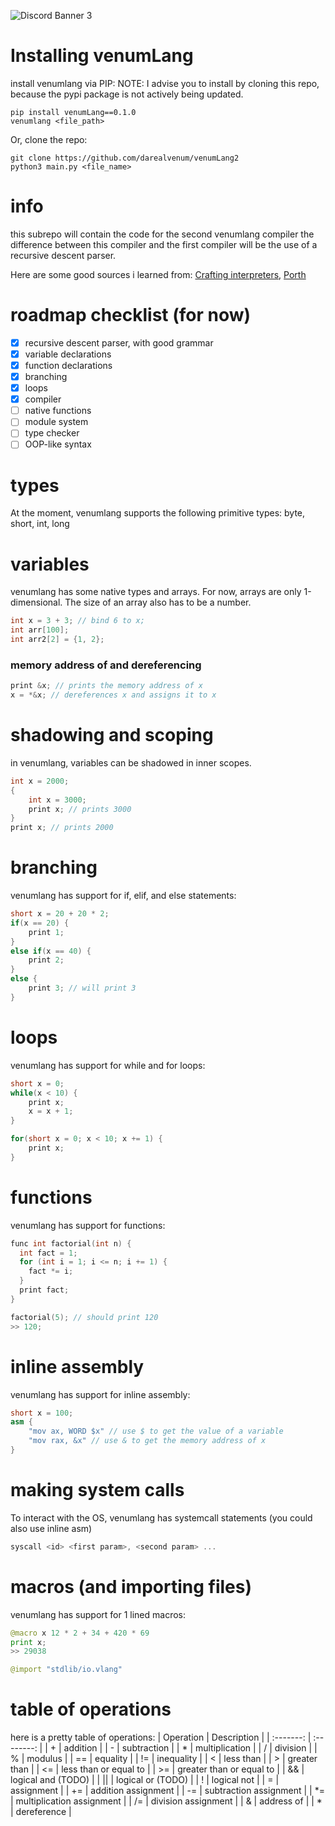 ![Discord Banner 3](https://discordapp.com/api/guilds/982002516231352350/widget.png?style=banner3)


# Installing venumLang
install venumlang via PIP: NOTE: I advise you to install by cloning this repo, because the pypi package is not actively being updated.
```
pip install venumLang==0.1.0
venumlang <file_path>
```
Or, clone the repo:
```
git clone https://github.com/darealvenum/venumLang2
python3 main.py <file_name>
```

# info
this subrepo will contain the code for the second venumlang compiler
the difference between this compiler and the first compiler will be the use of a recursive descent parser. 

Here are some good sources i learned from:
[Crafting interpreters](https://www.craftinginterpreters.com/), 
[Porth](https://gitlab.com/tsoding/porth)

# roadmap checklist (for now)
- [X] recursive descent parser, with good grammar
- [X] variable declarations
- [X] function declarations
- [X] branching
- [X] loops
- [X] compiler
- [ ] native functions
- [ ] module system
- [ ] type checker
- [ ] OOP-like syntax
# types
At the moment, venumlang supports the following primitive types:
byte, short, int, long

# variables
venumlang has some native types and arrays. For now, arrays are only 1-dimensional. The size of an array also has to be a number.
```cpp
int x = 3 + 3; // bind 6 to x;
int arr[100];
int arr2[2] = {1, 2}; 
```

### memory address of and dereferencing
```cpp
print &x; // prints the memory address of x
x = *&x; // dereferences x and assigns it to x
```

# shadowing and scoping
in venumlang, variables can be shadowed in inner scopes.
```cpp
int x = 2000;
{
    int x = 3000;
    print x; // prints 3000
}
print x; // prints 2000
```

# branching 
venumlang has support for if, elif, and else statements:
```cpp
short x = 20 + 20 * 2;
if(x == 20) {
    print 1;
}
else if(x == 40) {
    print 2;
}
else {
    print 3; // will print 3
}
```

# loops
venumlang has support for while and for loops:
```cpp
short x = 0;
while(x < 10) {
    print x;
    x = x + 1;
}
```
```cpp
for(short x = 0; x < 10; x += 1) {
    print x;
}
```

# functions
venumlang has support for functions:
```cpp
func int factorial(int n) {
  int fact = 1;
  for (int i = 1; i <= n; i += 1) {
    fact *= i;
  }
  print fact;
}

factorial(5); // should print 120
>> 120;
```

# inline assembly
venumlang has support for inline assembly:
```cpp
short x = 100;
asm {
    "mov ax, WORD $x" // use $ to get the value of a variable
    "mov rax, &x" // use & to get the memory address of x
}
```
# making system calls
To interact with the OS, venumlang has systemcall statements (you could also use inline asm)
```cpp
syscall <id> <first param>, <second param> ...
```

# macros (and importing files)
venumlang has support for 1 lined macros:
```python
@macro x 12 * 2 + 34 + 420 * 69
print x;
>> 29038

@import "stdlib/io.vlang"
````

# table of operations
here is a pretty table of operations:
| Operation | Description |
| :-------: | :--------: |
| + | addition |
| - | subtraction |
| * | multiplication |
| / | division |
| % | modulus |
| == | equality |
| != | inequality |
| < | less than |
| > | greater than |
| <= | less than or equal to |
| >= | greater than or equal to |
| && | logical and (TODO) |
| || | logical or (TODO) |
| ! | logical not |
| = | assignment |
| += | addition assignment |
| -= | subtraction assignment |
| *= | multiplication assignment |
| /= | division assignment |
| & | address of |
| * | dereference |


